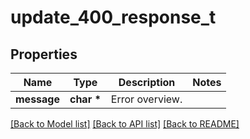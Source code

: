 # update_400_response_t

## Properties
Name | Type | Description | Notes
------------ | ------------- | ------------- | -------------
**message** | **char \*** | Error overview. | 

[[Back to Model list]](../README.md#documentation-for-models) [[Back to API list]](../README.md#documentation-for-api-endpoints) [[Back to README]](../README.md)


